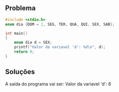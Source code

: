 ## Problema

```c
#include <stdio.h>
enum dia {DOM = 1, SEG, TER, QUA, QUI, SEX, SAB};

int main()
{
    enum dia d = SEX;
    printf("Valor da variavel 'd': %d\n", d);
    return 0;
}
```

## Soluções

A saída do programa vai ser:
Valor da variavel 'd': 6
